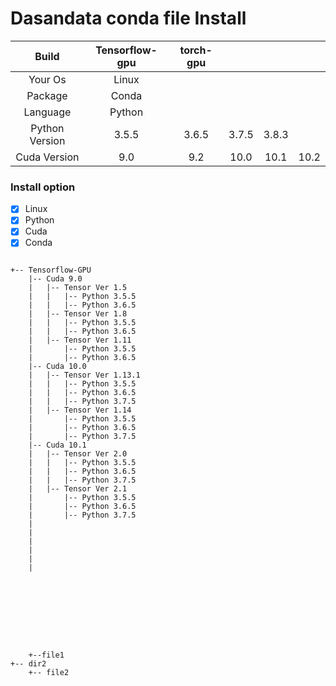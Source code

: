 # Dasandata conda file Install


| Build           | Tensorflow-gpu  | torch-gpu |         |         |         |
| :-------------: | :-------------: | :-------: | :-----: | :-----: | :-----: |
| Your Os         | Linux                                                 |||||
| Package         | Conda                                                 |||||
| Language        | Python                                                |||||
| Python Version  | 3.5.5           | 3.6.5     |  3.7.5  |  3.8.3  |         |
| Cuda Version    | 9.0             |  9.2      | 10.0    | 10.1    | 10.2    |

### Install option

- [x] Linux
- [x] Python
- [x] Cuda
- [x] Conda

```

+-- Tensorflow-GPU
    |-- Cuda 9.0
    |   |-- Tensor Ver 1.5
    |   |   |-- Python 3.5.5
    |   |   |-- Python 3.6.5
    |   |-- Tensor Ver 1.8
    |   |   |-- Python 3.5.5
    |   |   |-- Python 3.6.5
    |   |-- Tensor Ver 1.11
    |       |-- Python 3.5.5
    |       |-- Python 3.6.5
    |-- Cuda 10.0        
    |   |-- Tensor Ver 1.13.1
    |   |   |-- Python 3.5.5
    |   |   |-- Python 3.6.5
    |   |   |-- Python 3.7.5
    |   |-- Tensor Ver 1.14
    |       |-- Python 3.5.5
    |       |-- Python 3.6.5
    |       |-- Python 3.7.5
    |-- Cuda 10.1
    |   |-- Tensor Ver 2.0
    |   |   |-- Python 3.5.5
    |   |   |-- Python 3.6.5
    |   |   |-- Python 3.7.5
    |   |-- Tensor Ver 2.1
    |       |-- Python 3.5.5
    |       |-- Python 3.6.5
    |       |-- Python 3.7.5
    |
    |
    |
    |
    |
    |









    +--file1
+-- dir2
    +-- file2

```
